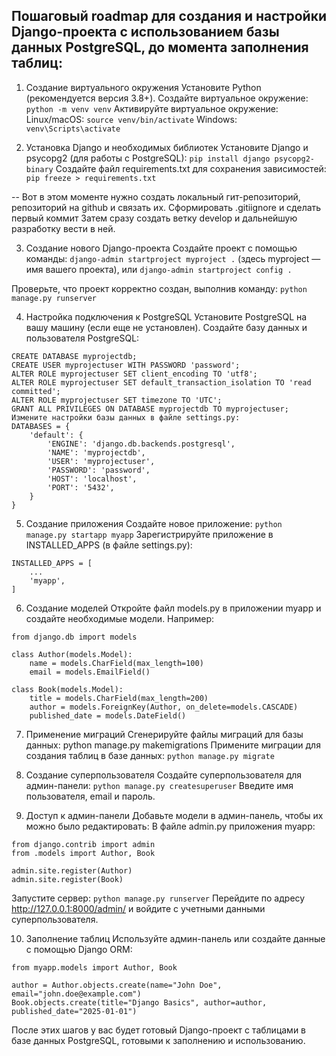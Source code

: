 
## Пошаговый roadmap для создания и настройки Django-проекта с использованием базы данных PostgreSQL, до момента заполнения таблиц:

1. Создание виртуального окружения
Установите Python (рекомендуется версия 3.8+).
Создайте виртуальное окружение:
```python -m venv venv```
Активируйте виртуальное окружение:
Linux/macOS:
```source venv/bin/activate```
Windows:
```venv\Scripts\activate```

2. Установка Django и необходимых библиотек
Установите Django и psycopg2 (для работы с PostgreSQL):
```pip install django psycopg2-binary```
Создайте файл requirements.txt для сохранения зависимостей:
```pip freeze > requirements.txt```

-- Вот в этом моменте нужно создать локальный гит-репозиторий, репозиторий на github и связать их.
Сформировать .gitiignore и сделать первый коммит
Затем сразу создать ветку develop и дальнейшую разработку вести в ней.

3. Создание нового Django-проекта
Создайте проект с помощью команды:
```django-admin startproject myproject .```
   (здесь myproject — имя вашего проекта),
или
```django-admin startproject config .```

Проверьте, что проект корректно создан, выполнив команду:
```python manage.py runserver```

4. Настройка подключения к PostgreSQL
Установите PostgreSQL на вашу машину (если еще не установлен).
Создайте базу данных и пользователя PostgreSQL:
```
CREATE DATABASE myprojectdb;
CREATE USER myprojectuser WITH PASSWORD 'password';
ALTER ROLE myprojectuser SET client_encoding TO 'utf8';
ALTER ROLE myprojectuser SET default_transaction_isolation TO 'read committed';
ALTER ROLE myprojectuser SET timezone TO 'UTC';
GRANT ALL PRIVILEGES ON DATABASE myprojectdb TO myprojectuser;
Измените настройки базы данных в файле settings.py:
DATABASES = {
    'default': {
        'ENGINE': 'django.db.backends.postgresql',
        'NAME': 'myprojectdb',
        'USER': 'myprojectuser',
        'PASSWORD': 'password',
        'HOST': 'localhost',
        'PORT': '5432',
    }
}
```

5. Создание приложения
Создайте новое приложение:
```python manage.py startapp myapp```
Зарегистрируйте приложение в INSTALLED_APPS (в файле settings.py):
```
INSTALLED_APPS = [
    ...
    'myapp',
]
```

6. Создание моделей
Откройте файл models.py в приложении myapp и создайте необходимые модели. Например:
```
from django.db import models

class Author(models.Model):
    name = models.CharField(max_length=100)
    email = models.EmailField()

class Book(models.Model):
    title = models.CharField(max_length=200)
    author = models.ForeignKey(Author, on_delete=models.CASCADE)
    published_date = models.DateField()
```

7. Применение миграций
Сгенерируйте файлы миграций для базы данных:
python manage.py makemigrations
Примените миграции для создания таблиц в базе данных:
```python manage.py migrate```

8. Создание суперпользователя
Создайте суперпользователя для админ-панели:
```python manage.py createsuperuser```
Введите имя пользователя, email и пароль.

9. Доступ к админ-панели
Добавьте модели в админ-панель, чтобы их можно было редактировать:
В файле admin.py приложения myapp:
```
from django.contrib import admin
from .models import Author, Book

admin.site.register(Author)
admin.site.register(Book)
```
Запустите сервер:
```python manage.py runserver```
Перейдите по адресу http://127.0.0.1:8000/admin/ и войдите с учетными данными суперпользователя.

10. Заполнение таблиц
Используйте админ-панель или создайте данные с помощью Django ORM:
```
from myapp.models import Author, Book

author = Author.objects.create(name="John Doe", email="john.doe@example.com")
Book.objects.create(title="Django Basics", author=author, published_date="2025-01-01")
```
После этих шагов у вас будет готовый Django-проект с таблицами в базе данных PostgreSQL, готовыми к заполнению и использованию.
